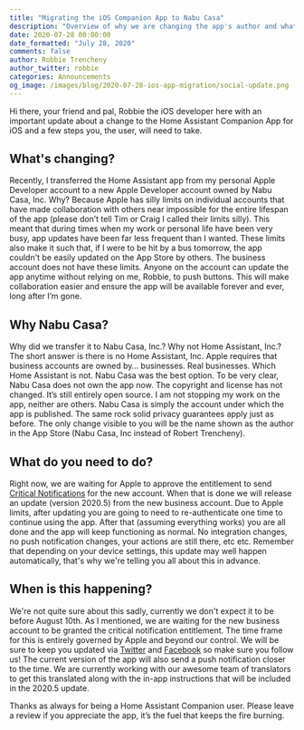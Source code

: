 ```yaml
---
title: "Migrating the iOS Companion App to Nabu Casa"
description: "Overview of why we are changing the app's author and what you need to do"
date: 2020-07-28 00:00:00
date_formatted: "July 28, 2020"
comments: false
author: Robbie Trencheny
author_twitter: robbie
categories: Announcements
og_image: /images/blog/2020-07-28-ios-app-migration/social-update.png
---
```


Hi there, your friend and pal, Robbie the iOS developer here with an important update about a change to the Home Assistant Companion App for iOS and a few steps you, the user, will need to take.

## What's changing?

Recently, I transferred the Home Assistant app from my personal Apple Developer account to a new Apple Developer account owned by Nabu Casa, Inc. Why? Because Apple has silly limits on individual accounts that have made collaboration with others near impossible for the entire lifespan of the app (please don’t tell Tim or Craig I called their limits silly). This meant that during times when my work or personal life have been very busy, app updates have been far less frequent than I wanted. These limits also make it such that, if I were to be hit by a bus tomorrow, the app couldn't be easily updated on the App Store by others. The business account does not have these limits. Anyone on the account can update the app anytime without relying on me, Robbie, to push buttons. This will make collaboration easier and ensure the app will be available forever and ever, long after I’m gone.

## Why Nabu Casa?

Why did we transfer it to Nabu Casa, Inc.? Why not Home Assistant, Inc.? The short answer is there is no Home Assistant, Inc. Apple requires that business accounts are owned by… businesses. Real businesses. Which Home Assistant is not. Nabu Casa was the best option. To be very clear, Nabu Casa does not own the app now. The copyright and license has not changed. It’s still entirely open source. I am not stopping my work on the app, neither are others. Nabu Casa is simply the account under which the app is published. The same rock solid privacy guarantees apply just as before. The only change visible to you will be the name shown as the author in the App Store (Nabu Casa, Inc instead of Robert Trencheny).

## What do you need to do?

Right now, we are waiting for Apple to approve the entitlement to send [Critical Notifications](https://companion.home-assistant.io/docs/notifications/critical-notifications) for the new account. When that is done we will release an update (version 2020.5) from the new business account. Due to Apple limits, after updating you are going to need to re-authenticate one time to continue using the app. After that (assuming everything works) you are all done and the app will keep functioning as normal. No integration changes, no push notification changes, your actions are still there, etc etc. Remember that depending on your device settings, this update may well happen automatically, that's why we're telling you all about this in advance.

## When is this happening?

We're not quite sure about this sadly, currently we don't expect it to be before August 10th. As I mentioned, we are waiting for the new business account to be granted the critical notification entitlement. The time frame for this is entirely governed by Apple and beyond our control. We will be sure to keep you updated via [Twitter](https://twitter.com/home_assistant) and [Facebook](https://www.facebook.com/homeassistantio) so make sure you follow us! The current version of the app will also send a push notification closer to the time. We are currently working with our awesome team of translators to get this translated along with the in-app instructions that will be included in the 2020.5 update.

Thanks as always for being a Home Assistant Companion user. Please leave a review if you appreciate the app, it’s the fuel that keeps the fire burning.